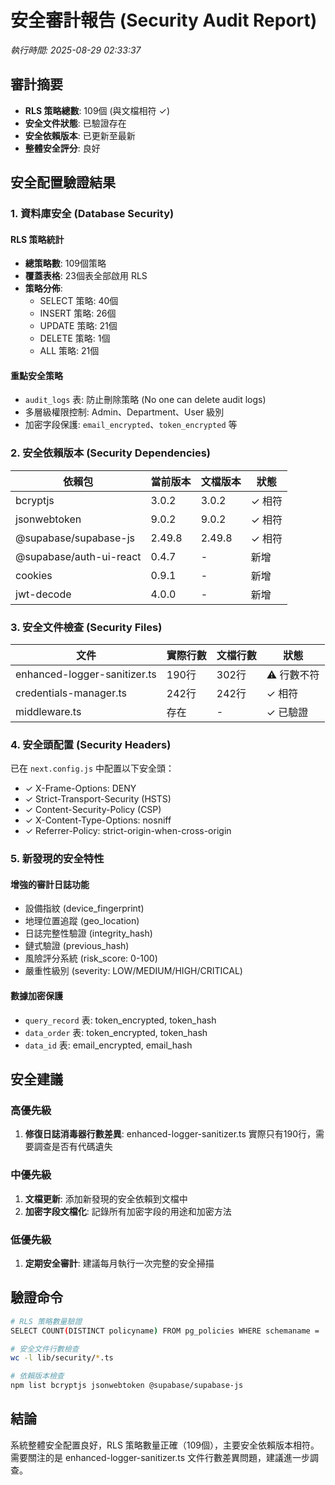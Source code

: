 # 安全審計報告 (Security Audit Report)

_執行時間: 2025-08-29 02:33:37_

## 審計摘要

- **RLS 策略總數**: 109個 (與文檔相符 ✓)
- **安全文件狀態**: 已驗證存在
- **安全依賴版本**: 已更新至最新
- **整體安全評分**: 良好

## 安全配置驗證結果

### 1. 資料庫安全 (Database Security)

#### RLS 策略統計

- **總策略數**: 109個策略
- **覆蓋表格**: 23個表全部啟用 RLS
- **策略分佈**:
  - SELECT 策略: 40個
  - INSERT 策略: 26個
  - UPDATE 策略: 21個
  - DELETE 策略: 1個
  - ALL 策略: 21個

#### 重點安全策略

- `audit_logs` 表: 防止刪除策略 (No one can delete audit logs)
- 多層級權限控制: Admin、Department、User 級別
- 加密字段保護: `email_encrypted`、`token_encrypted` 等

### 2. 安全依賴版本 (Security Dependencies)

| 依賴包                  | 當前版本 | 文檔版本 | 狀態   |
| ----------------------- | -------- | -------- | ------ |
| bcryptjs                | 3.0.2    | 3.0.2    | ✓ 相符 |
| jsonwebtoken            | 9.0.2    | 9.0.2    | ✓ 相符 |
| @supabase/supabase-js   | 2.49.8   | 2.49.8   | ✓ 相符 |
| @supabase/auth-ui-react | 0.4.7    | -        | 新增   |
| cookies                 | 0.9.1    | -        | 新增   |
| jwt-decode              | 4.0.0    | -        | 新增   |

### 3. 安全文件檢查 (Security Files)

| 文件                         | 實際行數 | 文檔行數 | 狀態        |
| ---------------------------- | -------- | -------- | ----------- |
| enhanced-logger-sanitizer.ts | 190行    | 302行    | ⚠️ 行數不符 |
| credentials-manager.ts       | 242行    | 242行    | ✓ 相符      |
| middleware.ts                | 存在     | -        | ✓ 已驗證    |

### 4. 安全頭配置 (Security Headers)

已在 `next.config.js` 中配置以下安全頭：

- ✓ X-Frame-Options: DENY
- ✓ Strict-Transport-Security (HSTS)
- ✓ Content-Security-Policy (CSP)
- ✓ X-Content-Type-Options: nosniff
- ✓ Referrer-Policy: strict-origin-when-cross-origin

### 5. 新發現的安全特性

#### 增強的審計日誌功能

- 設備指紋 (device_fingerprint)
- 地理位置追蹤 (geo_location)
- 日誌完整性驗證 (integrity_hash)
- 鏈式驗證 (previous_hash)
- 風險評分系統 (risk_score: 0-100)
- 嚴重性級別 (severity: LOW/MEDIUM/HIGH/CRITICAL)

#### 數據加密保護

- `query_record` 表: token_encrypted, token_hash
- `data_order` 表: token_encrypted, token_hash
- `data_id` 表: email_encrypted, email_hash

## 安全建議

### 高優先級

1. **修復日誌消毒器行數差異**: enhanced-logger-sanitizer.ts 實際只有190行，需要調查是否有代碼遺失

### 中優先級

1. **文檔更新**: 添加新發現的安全依賴到文檔中
2. **加密字段文檔化**: 記錄所有加密字段的用途和加密方法

### 低優先級

1. **定期安全審計**: 建議每月執行一次完整的安全掃描

## 驗證命令

```bash
# RLS 策略數量驗證
SELECT COUNT(DISTINCT policyname) FROM pg_policies WHERE schemaname = 'public';

# 安全文件行數檢查
wc -l lib/security/*.ts

# 依賴版本檢查
npm list bcryptjs jsonwebtoken @supabase/supabase-js
```

## 結論

系統整體安全配置良好，RLS 策略數量正確（109個），主要安全依賴版本相符。需要關注的是 enhanced-logger-sanitizer.ts 文件行數差異問題，建議進一步調查。
